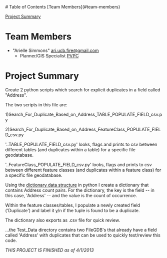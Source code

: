 
<html>
<head>
</head>
<body>
# Table of Contents
[Team Members](#team-members)

[Project Summary](#project-summary)

# <a name="team-members"></a>Team Members
* "Arielle Simmons" <ari.ucb.fire@gmail.com>
	- Planner/GIS Specialist 
	[PVPC](http://www.pvpc.org/ "PVPC")
	
# <a name="project-summary"></a>Project Summary
Create 2 python scripts which search for explicit duplicates in a field called "Address".

The two scripts in this file are:

1)Search_For_Duplicate_Based_on_Address_TABLE_POPULATE_FIELD_csv.py

2)Search_For_Duplicate_Based_on_Address_FeatureClass_POPULATE_FIELD_csv.py

'..TABLE_POPULATE_FIELD_csv.py' looks, flags and prints to csv between different tables (and duplicates within
a table) for a specific file geodatabase.

'..FeatureClass_POPULATE_FIELD_csv.py' looks, flags and prints to csv between different feature classes (and duplicates within
a feature class) for a specific file geodatabase.

Using the [dictionary data structure](http://docs.python.org/2/tutorial/datastructures.html "dictionary data structure") in python I create a dictionary that contains Address count pairs. For the dictionary, the key is the field -- in this case, 'Address' -- and the value is the count of occurrence.

Within the feature classes/tables, I populate a newly created field ('Duplicate') and label it y/n if the tuple is found to be a duplicate. 

The dictionary also exports as .csv file for quick review.

...the Test_Data directory contains two FileGDB's that already have a field called 'Address' with duplicates that can be used to quickly test/review this code.


*THIS PROJECT IS FINISHED as of 4/1/2013*
 
</body>
</html>
